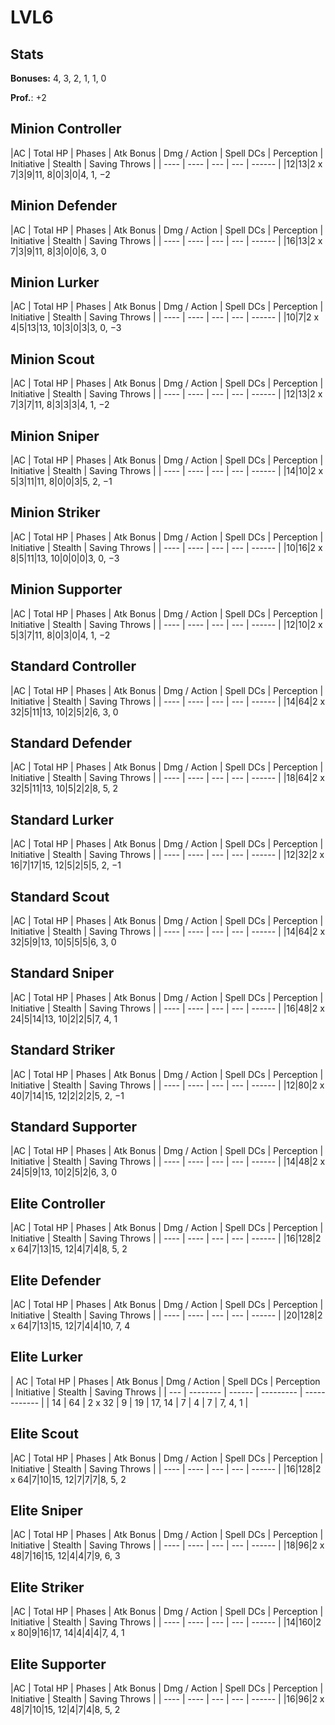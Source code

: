 # LVL6
## Stats
**Bonuses:**
4, 3, 2, 1, 1, 0

**Prof.**: +2
## Minion Controller
|AC  | Total HP  | Phases | Atk Bonus | Dmg / Action | Spell DCs | Perception | Initiative | Stealth | Saving Throws |
| ---- | ---- | --- | --- | ------ |
|12|13|2 x 7|3|9|11, 8|0|3|0|4, 1, −2
## Minion Defender
|AC  | Total HP  | Phases | Atk Bonus | Dmg / Action | Spell DCs | Perception | Initiative | Stealth | Saving Throws |
| ---- | ---- | --- | --- | ------ |
|16|13|2 x 7|3|9|11, 8|3|0|0|6, 3, 0
## Minion Lurker
|AC  | Total HP  | Phases | Atk Bonus | Dmg / Action | Spell DCs | Perception | Initiative | Stealth | Saving Throws |
| ---- | ---- | --- | --- | ------ |
|10|7|2 x 4|5|13|13, 10|3|0|3|3, 0, −3
## Minion Scout
|AC  | Total HP  | Phases | Atk Bonus | Dmg / Action | Spell DCs | Perception | Initiative | Stealth | Saving Throws |
| ---- | ---- | --- | --- | ------ |
|12|13|2 x 7|3|7|11, 8|3|3|3|4, 1, −2
## Minion Sniper
|AC  | Total HP  | Phases | Atk Bonus | Dmg / Action | Spell DCs | Perception | Initiative | Stealth | Saving Throws |
| ---- | ---- | --- | --- | ------ |
|14|10|2 x 5|3|11|11, 8|0|0|3|5, 2, −1
## Minion Striker
|AC  | Total HP  | Phases | Atk Bonus | Dmg / Action | Spell DCs | Perception | Initiative | Stealth | Saving Throws |
| ---- | ---- | --- | --- | ------ |
|10|16|2 x 8|5|11|13, 10|0|0|0|3, 0, −3
## Minion Supporter
|AC  | Total HP  | Phases | Atk Bonus | Dmg / Action | Spell DCs | Perception | Initiative | Stealth | Saving Throws |
| ---- | ---- | --- | --- | ------ |
|12|10|2 x 5|3|7|11, 8|0|3|0|4, 1, −2
## Standard Controller
|AC  | Total HP  | Phases | Atk Bonus | Dmg / Action | Spell DCs | Perception | Initiative | Stealth | Saving Throws |
| ---- | ---- | --- | --- | ------ |
|14|64|2 x 32|5|11|13, 10|2|5|2|6, 3, 0
## Standard Defender
|AC  | Total HP  | Phases | Atk Bonus | Dmg / Action | Spell DCs | Perception | Initiative | Stealth | Saving Throws |
| ---- | ---- | --- | --- | ------ |
|18|64|2 x 32|5|11|13, 10|5|2|2|8, 5, 2
## Standard Lurker
|AC  | Total HP  | Phases | Atk Bonus | Dmg / Action | Spell DCs | Perception | Initiative | Stealth | Saving Throws |
| ---- | ---- | --- | --- | ------ |
|12|32|2 x 16|7|17|15, 12|5|2|5|5, 2, −1
## Standard Scout
|AC  | Total HP  | Phases | Atk Bonus | Dmg / Action | Spell DCs | Perception | Initiative | Stealth | Saving Throws |
| ---- | ---- | --- | --- | ------ |
|14|64|2 x 32|5|9|13, 10|5|5|5|6, 3, 0
## Standard Sniper
|AC  | Total HP  | Phases | Atk Bonus | Dmg / Action | Spell DCs | Perception | Initiative | Stealth | Saving Throws |
| ---- | ---- | --- | --- | ------ |
|16|48|2 x 24|5|14|13, 10|2|2|5|7, 4, 1
## Standard Striker
|AC  | Total HP  | Phases | Atk Bonus | Dmg / Action | Spell DCs | Perception | Initiative | Stealth | Saving Throws |
| ---- | ---- | --- | --- | ------ |
|12|80|2 x 40|7|14|15, 12|2|2|2|5, 2, −1
## Standard Supporter
|AC  | Total HP  | Phases | Atk Bonus | Dmg / Action | Spell DCs | Perception | Initiative | Stealth | Saving Throws |
| ---- | ---- | --- | --- | ------ |
|14|48|2 x 24|5|9|13, 10|2|5|2|6, 3, 0
## Elite Controller
|AC  | Total HP  | Phases | Atk Bonus | Dmg / Action | Spell DCs | Perception | Initiative | Stealth | Saving Throws |
| ---- | ---- | --- | --- | ------ |
|16|128|2 x 64|7|13|15, 12|4|7|4|8, 5, 2
## Elite Defender
|AC  | Total HP  | Phases | Atk Bonus | Dmg / Action | Spell DCs | Perception | Initiative | Stealth | Saving Throws |
| ---- | ---- | --- | --- | ------ |
|20|128|2 x 64|7|13|15, 12|7|4|4|10, 7, 4
## Elite Lurker
| AC  | Total HP | Phases | Atk Bonus | Dmg / Action | Spell DCs | Perception | Initiative | Stealth | Saving Throws |
| --- | -------- | ------ | --------- | ------------ |
| 14  | 64       | 2 x 32 | 9         | 19           | 17, 14    | 7          | 4          | 7       | 7, 4, 1       |
## Elite Scout
|AC  | Total HP  | Phases | Atk Bonus | Dmg / Action | Spell DCs | Perception | Initiative | Stealth | Saving Throws |
| ---- | ---- | --- | --- | ------ |
|16|128|2 x 64|7|10|15, 12|7|7|7|8, 5, 2
## Elite Sniper
|AC  | Total HP  | Phases | Atk Bonus | Dmg / Action | Spell DCs | Perception | Initiative | Stealth | Saving Throws |
| ---- | ---- | --- | --- | ------ |
|18|96|2 x 48|7|16|15, 12|4|4|7|9, 6, 3
## Elite Striker
|AC  | Total HP  | Phases | Atk Bonus | Dmg / Action | Spell DCs | Perception | Initiative | Stealth | Saving Throws |
| ---- | ---- | --- | --- | ------ |
|14|160|2 x 80|9|16|17, 14|4|4|4|7, 4, 1
## Elite Supporter
|AC  | Total HP  | Phases | Atk Bonus | Dmg / Action | Spell DCs | Perception | Initiative | Stealth | Saving Throws |
| ---- | ---- | --- | --- | ------ |
|16|96|2 x 48|7|10|15, 12|4|7|4|8, 5, 2
